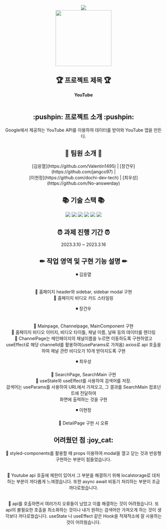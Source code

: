 <div align=center>
<img src="https://capsule-render.vercel.app/api?type=wave&color=gradient&height=280&section=header&text=youtube%20clone&fontSize=90">
</div>
<div align=center>
<img src = "https://cdn-icons-png.flaticon.com/512/3128/3128307.png" width="180"/>
</div>
<div align=center>
	<h2> 🏆 프로젝트 제목 🏆</h2>
	<b>YouTube</b>
	<br/>	<br/>
</div>
<div align=center>
	<h2>:pushpin: 프로젝트 소개 :pushpin:</h2>
	Google에서 제공하는 YouTube API를 이용하여 데이터를 받아와 YouTube 앱을 만든다. 
</div>
<div align=center>
<h2> 👤 팀원 소개 👤 </h2>
	[김응열](https://github.com/Valentin1495) | [장건우](https://github.com/jangco97) | <br/>
        [이현정](https://github.com/dochi-dev-tech) | [최우성](https://github.com/No-answerday) 
</div>
<div align=center>
<h2> 📚 기술 스택 📚 </h2>

<img src="https://img.shields.io/badge/antd-E34F2?style=flat-square"/>
<img src="https://img.shields.io/badge/axios-purple?style=flat-square"/>
<img src="https://img.shields.io/badge/moment-black?style=flat-square"/>
<img src="https://img.shields.io/badge/React-61DAFB?style=flat-square&logo=React&logoColor=black"/>
<img src="https://img.shields.io/badge/React%20Router%20Dom-white?style=flat-square&logo=ReactRouter&logoColor=black%22/%3E"/>
<img src="https://img.shields.io/badge/styled components-DB7093?style=flat-square&logo=styled-components&logoColor=white"/>
	
</div>
<div align=center>
<h2> ⏰ 과제 진행 기간 ⏰ </h2>

2023.3.10 ~ 2023.3.16
</div>
<div align=center>
<h2> ✏ 작업 영역 및 구현 기능 설명 ✏ </h2>

◾ 김응열 </br> </br>
 <p class = "align-center", text-justify: auto>
  🔻 홈페이지 header와 sidebar, sidebar modal 구현 </br>
  🔻 홈페이지 비디오 카드 스타일링 </br> </p>

◾ 장건우 </br> </br>
 <p class = "align-center", text-justify: auto>
  🔻 Mainpage, Channelpage, MainComponent 구현 </br>
  🔻 홈페이지 비디오 이미지, 비디오 타이틀, 채널 이름, 날짜 등의 데이터를 렌더링 </br>
  🔻 ChannelPage는 메인페이지의 채널이름을 누르면 이동하도록 구현하였고 </br>
     useEffect로 해당 channelId를 활용하여(useParams로 가져옴) axios로 api 호출을 하여 채널 관련 비디오가 10개 받아지도록 구현 </br>
   </p>
◾ 최우성 </br> </br>
  🔻 SearchPage, SearchMain 구현 </br>
  🔻 useState와 useEffect를 사용하여 검색어를 저장. </br> 검색어는 useParams를 사용하여 URL에서 가져오고, 그 결과를 SearchMain 컴포넌트에 전달하여 </br> 화면에 출력하는 것을 구현 </br>
	
◾ 이현정 </br> </br>
  🔻 DetailPage 구현 시 오류 </br>
</div>


<div align=center>
<h2> 어려웠던 점 :joy_cat: </h2>

🔻 styled-components를 활용할 때 props 이용하여 modal을 열고 닫는 것과 반응형 구현하는 부분이 힘들었습니다. </br></br>

🔻 Youtube api 호출에 제한이 있어서 그 부분을 해결하기 위해 localstorage로 대처하는 부분이 까다롭게 느껴졌습니다. 또한 async await 비동기 처리하는 부분이 조금 까다로웠습니다. </br></br>

🔻 api를 호출하면서 여러가지 오류들이 났었고 이를 해결하는 것이 어려웠습니다.
또 api의 불필요한 호출을 최소화하는 것이나 내가 원하는 검색어만 가져오게 하는 것이 생각보다 까다로웠습니다. useState 나 useEffect 같은 Hook을 적재적소에 잘 사용하는 것이 어려웠습니다. </br></br>
</div>

